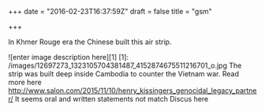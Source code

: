 +++
date = "2016-02-23T16:37:59Z"
draft = false
title = "gsm"

+++
In Khmer Rouge era the Chinese built this air strip. 

![enter image description here][1]
[1]: /images/12697273_1323105704381487_4152874675511216701_o.jpg
The strip was built deep inside Cambodia to counter the Vietnam war. 
Read more here http://www.salon.com/2015/11/10/henry_kissingers_genocidal_legacy_partner/
It seems oral and written statements not match 
Discus here
